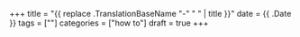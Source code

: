 +++
title = "{{ replace .TranslationBaseName "-" " " | title }}"
date = {{ .Date }}
tags = [""]
categories = ["how to"]
draft = true
+++
